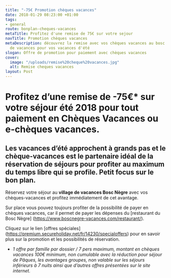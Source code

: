 ```yaml
---
title: "-75€ Promotion chèques vacances"
date: 2018-01-29 08:23:00 +01:00
tags:
- general
route: bonplan-cheques-vacances
metaTitle: Profitez d'une remise de 75€ sur votre sejour
navTitle: Promotion chèques vacances
metaDescription: découvrez la remise avec vos chèques vacances au bosc negre village
  de vacances pour vos vacances d'été
slogan: Offre de promotion pour paiement avec chèques vacances
cover:
  image: "/uploads/remise%20cheque%20vacances.jpg"
  alt: Remise cheques vacances
layout: Post
---
```


# Profitez d’une remise de -75€* sur votre séjour été 2018 pour tout paiement en Chèques Vacances ou e-chèques vacances. 

## Les vacances d’été approchent à grands pas et le chèque-vacances est le partenaire idéal de la réservation de séjours pour profiter au maximum du temps libre qui se profile. Petit focus sur le bon plan. 

Réservez votre séjour au **village de vacances Bosc Nègre** avec vos chèques-vacances et profitez immédiatement de cet avantage. 

Sur place vous pouvez toujours profiter de la possibilité de payer en chèques vacances, car il permet de payer les dépenses du [restaurant du Bosc Nègre] (https://www.boscnegre-vacances.com/restaurant/). 


Cliquez sur le lien [offres spéciales] (https://premium.secureholiday.net/fr/14230/specialoffers) pour en savoir plus sur la promotion et les possibilités de réservation. 


* *1 offre par famille par dossier / 7 pers maximum, montant en chèques vacances 100€ minimum, non cumulable avec la réduction pour séjour de Pâques, les avantages groupes, non valable sur les séjours inférieurs à 7 nuits ainsi que d’autres offres présentées sur le site internet.*

